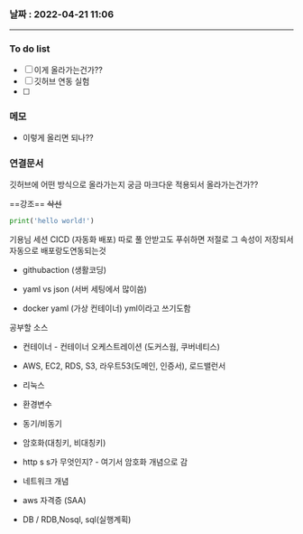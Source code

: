 ### 날짜 : 2022-04-21 11:06
---
### To do list
- [ ] 이게 올라가는건가??
- [ ] 깃허브 연동 실험
- [ ] 

### 메모
- 이렇게 올리면 되나??

### 연결문서


깃허브에 어떤 방식으로 올라가는지 궁금
마크다운 적용되서 올라가는건가??

==강조==
~~삭선~~
```python
print('hello world!')
```


기용님 세션
CICD (자동화 배포) 따로 풀 안받고도 푸쉬하면 저절로 그 속성이 저장되서 자동으로 배포랑도연동되는것

- githubaction (생활코딩)

- yaml vs json (서버 세팅에서 많이씀)
- docker yaml (가상 컨테이너) yml이라고 쓰기도함

공부할 소스
- 컨테이너 - 컨테이너 오케스트레이션 (도커스웜, 쿠버네티스)
- AWS, EC2, RDS, S3, 라우트53(도메인, 인증서), 로드밸런서 
- 리눅스
- 환경변수
- 동기/비동기 
- 암호화(대칭키, 비대칭키)
- http s     s가 무엇인지? - 여기서 암호화 개념으로 감
- 네트워크 개념 

- aws 자격증 (SAA)
- DB / RDB,Nosql,  sql(실행계획)